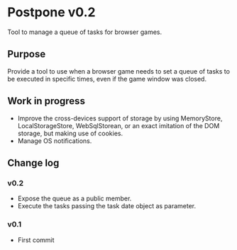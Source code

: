 # Postpone v0.2
Tool to manage a queue of tasks for browser games.

## Purpose
Provide a tool to use when a browser game needs to set a queue of tasks to be executed in specific times, even if the game window was closed.

## Work in progress
* Improve the cross-devices support of storage by using MemoryStore, LocalStorageStore, WebSqlStorean, or an exact imitation of the DOM storage, but making use of cookies.
* Manage OS notifications.

## Change log

### v0.2
* Expose the queue as a public member.
* Execute the tasks passing the task date object as parameter.

### v0.1
* First commit